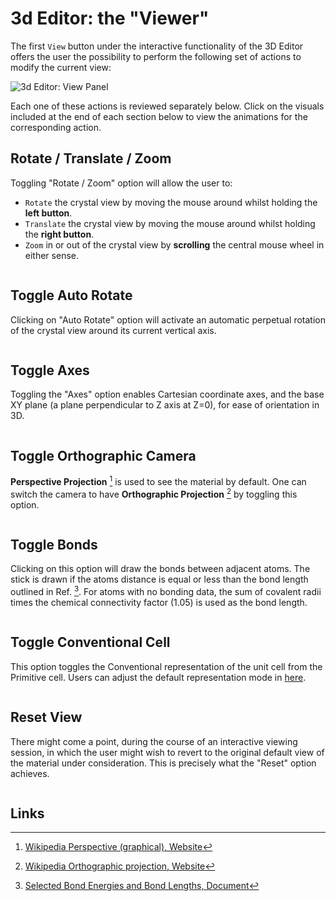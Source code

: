 # 3d Editor: the "Viewer"

The first `View` button <i class="zmdi zmdi-eye zmdi-hc-border"></i> under the interactive functionality of the 3D Editor offers the user the possibility to perform the following set of actions to modify the current view: 

![3d Editor: View Panel](../../images/materials-designer/view-features-viewer.png "3d Editor: View Panel")
 
Each one of these actions is reviewed separately below. Click on the visuals included at the end of each section below to view the animations for the corresponding action.    
 
## Rotate / Translate / Zoom

Toggling "Rotate / Zoom" option will allow the user to:

- `Rotate` the crystal view by moving the mouse around whilst holding the **left button**.
- `Translate` the crystal view by moving the mouse around whilst holding the **right button**.
- `Zoom` in or out of the crystal view by **scrolling** the central mouse wheel in either sense.

<img data-gifffer="/images/materials-designer/ViewerViewZoom.gif" />

## Toggle Auto Rotate

Clicking on "Auto Rotate" option will activate an automatic perpetual rotation of the crystal view around its current vertical axis.

<img data-gifffer="/images/materials-designer/ViewerViewAuto.gif" />

## Toggle Axes

Toggling the "Axes" option enables Cartesian coordinate axes, and the base XY plane (a plane perpendicular to Z axis at Z=0), for ease of orientation in 3D.

<img data-gifffer="/images/materials-designer/ViewerViewAxes.gif" />

## Toggle Orthographic Camera

**Perspective Projection** [^2] is used to see the material by default. One can switch the camera to have **Orthographic Projection** [^3] by toggling this option.

<img data-gifffer="/images/materials-designer/orthographic.gif" />

## Toggle Bonds

Clicking on this option will draw the bonds between adjacent atoms. The stick is drawn if the atoms distance is equal or less than the bond length outlined in Ref. [^1]. For atoms with no bonding data, the sum of covalent radii times the chemical connectivity factor (1.05) is used as the bond length.

<img data-gifffer="/images/materials-designer/bonds.gif" />

## Toggle Conventional Cell

This option toggles the Conventional representation of the unit cell from the Primitive cell. Users can adjust the default representation mode in [here](../../accounts/ui/preferences/settings.md). 

<img data-gifffer="/images/materials-designer/conventional.gif" />

## Reset View

There might come a point, during the course of an interactive viewing session, in which the user might wish to revert to the original default view of the material under consideration. This is precisely what the "Reset" option achieves.

<img data-gifffer="/images/materials-designer/ViewerViewReset.gif" />

## Links

[^1]: [Selected Bond Energies and Bond Lengths, Document](http://www.chem.tamu.edu/rgroup/connell/linkfiles/bonds.pdf)

[^2]: [Wikipedia Perspective (graphical), Website](https://en.wikipedia.org/wiki/Perspective_(graphical))

[^3]: [Wikipedia Orthographic projection, Website](https://en.wikipedia.org/wiki/Orthographic_projection)
